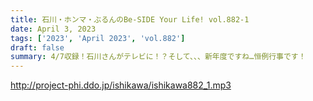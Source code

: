 ```yaml
---
title: 石川・ホンマ・ぶるんのBe-SIDE Your Life! vol.882-1
date: April 3, 2023
tags: ['2023', 'April 2023', 'vol.882']
draft: false
summary: 4/7収録！石川さんがテレビに！？そして、、、新年度ですね…恒例行事です！
---
```


http://project-phi.ddo.jp/ishikawa/ishikawa882_1.mp3